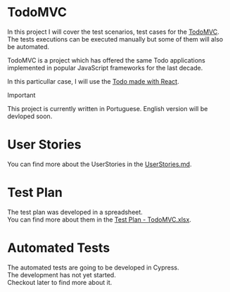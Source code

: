 # TodoMVC
In this project I will cover the test scenarios, test cases for the <a href="https://todomvc.com/">TodoMVC</a>.<br>
The tests executions can be executed manually but some of them will also be automated.

TodoMVC is a project which has offered the same Todo applications implemented in popular JavaScript frameworks for the last decade.

In this particullar case, I will use the <a href="https://todomvc.com/examples/react/dist/">Todo made with React</a>. 

>[!IMPORTANT]
> This project is currently written in Portuguese. English version will be devloped soon.

# User Stories
You can find more about the UserStories in the <a href="/UserStories.md">UserStories.md</a>.

# Test Plan
The test plan was developed in a spreadsheet.<br>
You can find more about them in the <a href="/Test Plan/Test Plan 001- TodoMVC.xlsx">Test Plan - TodoMVC.xlsx</a>.

# Automated Tests
The automated tests are going to be developed in Cypress.<br>
The development has not yet started.<br>
Checkout later to find more about it.
